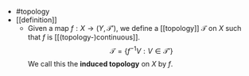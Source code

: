 - #topology
- [[definition]]
	- Given a map $f: X \to (Y, \mathcal{T}')$, we define a [[topology]] $\mathcal{T}$ on $X$ such that $f$ is [[(topology-)continuous]].
	  $$\mathcal{T} = \{f^{-1}V : V \in \mathcal{T}'\}$$
	  We call this the **induced topology** on $X$ by $f$.